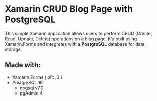 # Xamarin CRUD Blog Page with PostgreSQL

This simple Xamarin application allows users to perform CRUD (Create, Read, Update, Delete) operations on a blog page. It's built using Xamarin.Forms and integrates with a **PostgreSQL** database for data storage.

## Made with:
 - Xamarin.Forms ( ofc ;3 )
 - PostgreSQL 16
	- npgsql v7.0
	- pgAdmin 4
